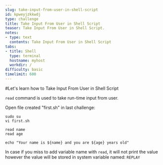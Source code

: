 ```yaml
---
slug: take-input-from-user-in-shell-script
id: kpweyjzkkwdj
type: challenge
title: Take Input From User in Shell Script
teaser: Take Input From User in Shell Script.
notes:
- type: text
  contents: Take Input From User in Shell Script
tabs:
- title: Shell
  type: terminal
  hostname: myhost
  workdir: /
difficulty: basic
timelimit: 600
---
```

#Let's learn how to Take Input From User in Shell Script

```read``` command is used to take run-time input from user.

Open file created "first.sh" in last challenge:

```
sudo su
vi first.sh
```

```
read name
read age

echo "Your name is ${name} and you are ${age} years old"
```

In case if you miss to add variable name with ```read```, it will not print the value however the value will be stored in system variable named: ```REPLAY```

